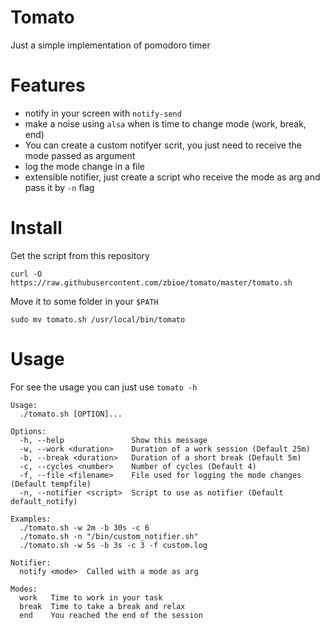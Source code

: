 # Tomato

Just a simple implementation of pomodoro timer

# Features
- notify in your screen with `notify-send`
- make a noise using `alsa` when is time to change mode (work, break, end)
- You can create a custom notifyer scrit, you just need to receive the mode passed as argument
- log the mode change in a  file
- extensible notifier, just create a script who receive the mode as arg and pass it by `-n` flag

# Install

Get the script from this repository
``` shell
curl -O https://raw.githubusercontent.com/zbioe/tomato/master/tomato.sh
```
   
Move it to some folder in your `$PATH`
``` shell
sudo mv tomato.sh /usr/local/bin/tomato
```

# Usage

For see the usage you can just use `tomato -h`

``` text
Usage:
  ./tomato.sh [OPTION]...

Options:
  -h, --help               Show this message
  -w, --work <duration>    Duration of a work session (Default 25m)
  -b, --break <duration>   Duration of a short break (Default 5m)
  -c, --cycles <number>    Number of cycles (Default 4)
  -f, --file <filename>    File used for logging the mode changes (Default tempfile)
  -n, --notifier <script>  Script to use as notifier (Default default_notify)

Examples:
  ./tomato.sh -w 2m -b 30s -c 6
  ./tomato.sh -n "/bin/custom_notifier.sh"
  ./tomato.sh -w 5s -b 3s -c 3 -f custom.log

Notifier:
  notify <mode>  Called with a mode as arg

Modes:
  work   Time to work in your task
  break  Time to take a break and relax
  end    You reached the end of the session
```
